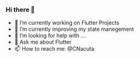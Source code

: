 ### Hi there 👋

- 🔭 I’m currently working on Flutter Projects
- 🌱 I’m currently improving my state manegement
- 🤔 I’m looking for help with ...
- 💬 Ask me about Flutter
- 📫 How to reach me: @CNacuta

